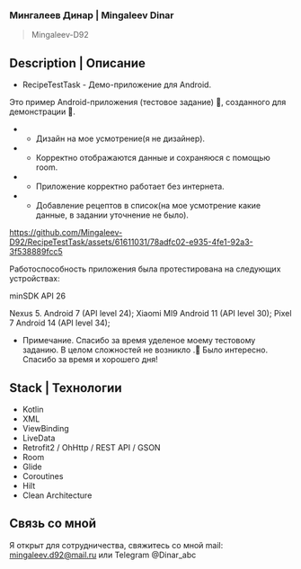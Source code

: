 ### Мингалеев Динар | Mingaleev Dinar
> Mingaleev-D92

## Description | Описание

+ RecipeTestTask - Демо-приложение для Android.

Это пример Android-приложения (тестовое задание) 📱, созданного для демонстрации 🙂.

+ + Дизайн на мое усмотрение(я не дизайнер).
+ + Корректно отображаются данные и сохраняюся с помощью room.
+ + Приложение корректно работает без интернета.
+ + Добавление рецептов в список(на мое усмотрение какие данные, в задании уточнение не было).

https://github.com/Mingaleev-D92/RecipeTestTask/assets/61611031/78adfc02-e935-4fe1-92a3-3f538889fcc5

Работоспособность приложения была протестирована на следующих устройствах:

minSDK API 26

Nexus 5. Android 7 (API level 24);
Xiaomi MI9 Android 11 (API level 30);
Pixel 7 Android 14 (API level 34);

+ Примечание.
  Спасибо за время уделеное моему тестовому заданию. В целом сложностей не возникло .🙂
  Было интересно.
  Спасибо за время и хорошего дня!

## Stack | Технологии
+ Kotlin
+ XML
+ ViewBinding
+ LiveData
+ Retrofit2 / OhHttp / REST API / GSON
+ Room
+ Glide
+ Coroutines
+ Hilt
+ Clean Architecture

## Связь со мной

Я открыт для сотрудничества, свяжитесь со мной mail: mingaleev.d92@mail.ru или Telegram @Dinar_abc

